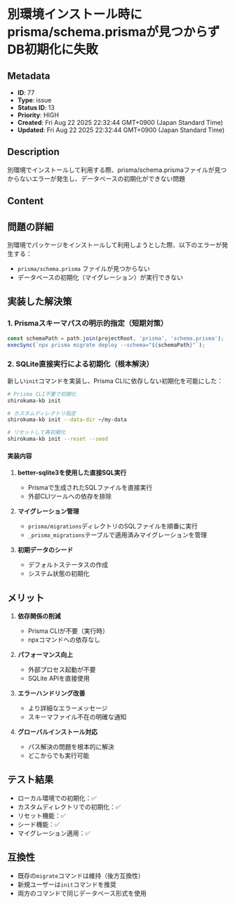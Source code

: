 # 別環境インストール時にprisma/schema.prismaが見つからずDB初期化に失敗

## Metadata

- **ID**: 77
- **Type**: issue
- **Status ID**: 13
- **Priority**: HIGH
- **Created**: Fri Aug 22 2025 22:32:44 GMT+0900 (Japan Standard Time)
- **Updated**: Fri Aug 22 2025 22:32:44 GMT+0900 (Japan Standard Time)

## Description

別環境でインストールして利用する際、prisma/schema.prismaファイルが見つからないエラーが発生し、データベースの初期化ができない問題

## Content

## 問題の詳細

別環境でパッケージをインストールして利用しようとした際、以下のエラーが発生する：
- `prisma/schema.prisma` ファイルが見つからない
- データベースの初期化（マイグレーション）が実行できない

## 実装した解決策

### 1. Prismaスキーマパスの明示的指定（短期対策）
```javascript
const schemaPath = path.join(projectRoot, 'prisma', 'schema.prisma');
execSync(`npx prisma migrate deploy --schema="${schemaPath}"`);
```

### 2. SQLite直接実行による初期化（根本解決）

新しい`init`コマンドを実装し、Prisma CLIに依存しない初期化を可能にした：

```bash
# Prisma CLI不要で初期化
shirokuma-kb init

# カスタムディレクトリ指定
shirokuma-kb init --data-dir ~/my-data

# リセットして再初期化
shirokuma-kb init --reset --seed
```

#### 実装内容

1. **better-sqlite3を使用した直接SQL実行**
   - Prismaで生成されたSQLファイルを直接実行
   - 外部CLIツールへの依存を排除

2. **マイグレーション管理**
   - `prisma/migrations`ディレクトリのSQLファイルを順番に実行
   - `_prisma_migrations`テーブルで適用済みマイグレーションを管理

3. **初期データのシード**
   - デフォルトステータスの作成
   - システム状態の初期化

## メリット

1. **依存関係の削減**
   - Prisma CLIが不要（実行時）
   - npxコマンドへの依存なし

2. **パフォーマンス向上**
   - 外部プロセス起動が不要
   - SQLite APIを直接使用

3. **エラーハンドリング改善**
   - より詳細なエラーメッセージ
   - スキーマファイル不在の明確な通知

4. **グローバルインストール対応**
   - パス解決の問題を根本的に解決
   - どこからでも実行可能

## テスト結果

- ローカル環境での初期化：✅
- カスタムディレクトリでの初期化：✅
- リセット機能：✅
- シード機能：✅
- マイグレーション適用：✅

## 互換性

- 既存の`migrate`コマンドは維持（後方互換性）
- 新規ユーザーは`init`コマンドを推奨
- 両方のコマンドで同じデータベース形式を使用
